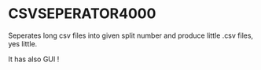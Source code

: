 # CSVSEPERATOR4000

Seperates long csv files into given split number and produce little .csv files, yes little.

It has also GUI !
